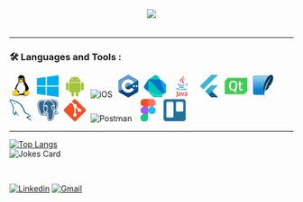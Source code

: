 <!--
**RNOVOSELOV/RNOVOSELOV** is a ✨ _special_ ✨ repository because its `README.md` (this file) appears on your GitHub profile.

Here are some ideas to get you started:

- 🔭 I’m currently working on ...
- 🌱 I’m currently learning ...
- 👯 I’m looking to collaborate on ...
- 🤔 I’m looking for help with ...
- 💬 Ask me about ...
- 📫 How to reach me: ...
- 😄 Pronouns: ...
- ⚡ Fun fact: ...
-->

<div id="header" align="center">
  <img src="https://media3.giphy.com/media/du3J3cXyzhj75IOgvA/giphy.gif" width="140"/>
</div>
<br/>

---
### :hammer_and_wrench: Languages and Tools :
<div> 
  <img src="https://github.com/devicons/devicon/blob/master/icons/linux/linux-original.svg" title="Linux" alt="Linux" width="40" height="40"/>&nbsp;
  <img src="https://github.com/devicons/devicon/blob/master/icons/windows8/windows8-original.svg" title="Windows" alt="Windows" width="40" height="40"/>&nbsp;
  <img src="https://github.com/devicons/devicon/blob/master/icons/android/android-original.svg" title="Android" alt="Android" width="40" height="40"/>&nbsp;
  <img src="https://upload.wikimedia.org/wikipedia/commons/c/ca/IOS_logo.svg" title="iOS" alt="iOS" width="40" height="40"/>&nbsp;
  <img src="https://github.com/devicons/devicon/blob/master/icons/cplusplus/cplusplus-original.svg" title="C++" alt="C++" width="40" height="40"/>&nbsp;
  <img src="https://github.com/devicons/devicon/blob/master/icons/dart/dart-original.svg" title="Dart" alt="Dart" width="40" height="40"/>&nbsp;
  <img src="https://github.com/devicons/devicon/blob/master/icons/java/java-original-wordmark.svg" title="Java" alt="Java" width="40" height="40"/>&nbsp;
  <img src="https://github.com/devicons/devicon/blob/master/icons/flutter/flutter-original.svg" title="Flutter" alt="Flutter" width="40" height="40"/>&nbsp;
  <img src="https://github.com/devicons/devicon/blob/master/icons/qt/qt-original.svg" title="Qt" alt="Qt " width="40" height="40"/>&nbsp;
   <img src="https://github.com/devicons/devicon/blob/master/icons/sqlite/sqlite-original.svg" title="SQLite"  alt="SQLite" width="40" height="40"/>&nbsp;
  <img src="https://github.com/devicons/devicon/blob/master/icons/mysql/mysql-plain.svg" title="MySQL" alt="MySQL" width="40" height="40"/>&nbsp;
  <img src="https://github.com/devicons/devicon/blob/master/icons/postgresql/postgresql-plain.svg" title="PostgreSQL" alt="PostgreSQL" width="40" height="40"/>&nbsp;
  <img src="https://github.com/devicons/devicon/blob/master/icons/git/git-original.svg" title="git" alt="git" width="40" height="40"/>&nbsp;
  <img src="https://www.svgrepo.com/show/354202/postman-icon.svg"  title="Postman" alt="Postman" width="40" height="40"/>&nbsp;
  <img src="https://github.com/devicons/devicon/blob/master/icons/figma/figma-original.svg"  title="Figma" alt="Figma" width="40" height="40"/>&nbsp;
  <img src="https://github.com/devicons/devicon/blob/master/icons/trello/trello-plain.svg" title="trello"  alt="trello" width="40" height="40"/>&nbsp;
</div>

---

  [![Top Langs](https://github-readme-stats.vercel.app/api/top-langs/?username=RNOVOSELOV&layout=compact&langs_count=8)](https://github.com/RNOVOSELOV)
  <br/>
  ![Jokes Card](https://readme-jokes.vercel.app/api)

<br/>


  [![Linkedin](https://img.shields.io/badge/-LinkedIn-blue?style=flat&logo=Linkedin&logoColor=white)](https://www.linkedin.com/in/RNOVOSELOV)
  [![Gmail](https://img.shields.io/badge/-Gmail-c14438?style=flat&logo=Gmail&logoColor=white)](mailto:r.novoseloff@gmail.com)
  <br/>
<!--
<div id="badges" align="center">
  <a href="https://www.linkedin.com/in/RNOVOSELOV">
    <img src="https://img.shields.io/badge/LinkedIn-blue?style=for-the-badge&logo=linkedin&logoColor=white" alt="LinkedIn Badge"/>
  </a>
</div>

-->
